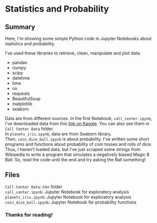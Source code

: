 # Statistics and Probability

## Summary

Here, I'm showing some simple Python code in Jupyter Notebooks about statistics and probability.

I've used these libraries to retrieve, clean, manipulate and plot data:
* pandas
* numpy
* scipy
* datetime
* time
* os
* requests
* BeautifulSoup
* matplotlib
* seaborn

Data are from different sources. In the first Notebook, ```call_center.ipynb```, I've downloaded data from this [link on Kaggle](https://www.kaggle.com/datasets/satvicoder/call-center-data?resource=download). You can also see them in ```Call Center Data``` folder.  
In ```planets_iris.ipynb```, data are from Seaborn library.  
Then, ```coin_dice_ball.ipynb``` is about probability. I've written some short programs and functions about probability of coin tosses and rolls of dice. Thus, I haven't loaded data, but I've just scraped some strings from Wikipedia to write a program that simulates a negatively biased Magic 8 Ball. So, read the code until the end and try asking the Ball something!

## Files

```Call Center Data```: csv folder  
```call_center.ipynb```: Jupyter Notebook for exploratory analysis  
```planets_iris.ipynb```: Jupyter Notebook for exploratory analysis  
```coin_dice_ball.ipynb```: Jupyter Notebook for probability functions

### Thanks for reading!